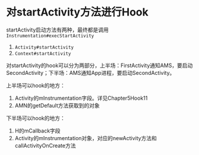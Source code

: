# 对startActivity方法进行Hook

startActivity启动方法有两种，最终都是调用`Instrumentation#execStartActivity`

1. `Activity#startActivity`
2. `Context#startActivity`

对startActivity的hook可以分为两部分，上半场：FirstActivity通知AMS，要启动SecondActivity；下半场：AMS通知App进程，要启动SecondActivity。

上半场可以hook的地方：

1. Activity的mInstrumentation字段。详见Chapter5Hook11
2. AMN的getDefault方法获取到的对象

下半场可以hook的地方：

1. H的mCallback字段
2. Activity的mInstrumentation对象，对应的newActivity方法和callActivityOnCreate方法